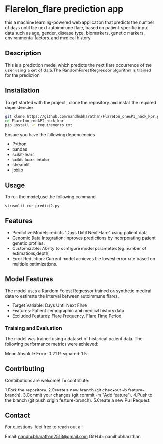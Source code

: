 # FlareIon_flare prediction app
this a machine learning-powered web application that predicts the number of days until the next autoimmune flare, based on patient-specific input data such as age, gender, disease type, biomarkers, genetic markers, environmental factors, and medical history.

## Description
This is a prediction model which predicts the next flare occurrence of the user using a set of data.The RandomForestRegressor algorithm is trained for the prediction 

## Installation
To get started with the project , clone the repository and install the required dependencies.
```bash
git clone https://github.com/nandhubharathan/FlareIon_oneAPI_hack_kpr.git
cd FlareIon_oneAPI_hack_kpr
pip install -r requirements.txt
```
Ensure you have the following dependencies
- Python
- pandas
- scikit-learn
- scikit-learn-intelex
- streamlit
- joblib

## Usage 
To run the model,use the following command
```bash
streamlit run predict2.py
```
## Features
- Predictive Model:predicts "Days Until Next Flare" using patient data.
- Genomic Data Integration: inproves predictions by incorporating patient genetic profiles.
- Customizable: Ability to configure model parameters(eg.number of estimations,depth).
- Error Reduction: Current model achieves the lowest error rate based on multiple optimizations.

## Model Features
The model uses a Random Forest Regressor trained on synthetic medical data to estimate the interval between autoimmune flares.

- Target Variable: Days Until Next Flare
- Features: Patient demographic and medical history data
- Excluded Features: Flare Frequency, Flare Time Period

### Training and Evaluation
The model was trained using a dataset of historical patient data. The following performance metrics were achieved:

Mean Absolute Error: 0.21
R-squared: 1.5

## Contributing
Contributions are welcome! To contribute:

1.Fork the repository.
2.Create a new branch (git checkout -b feature-branch).
3.Commit your changes (git commit -m "Add feature").
4.Push to the branch (git push origin feature-branch).
5.Create a new Pull Request.

## Contact
For questions, feel free to reach out at:

Email: nandhubharathan2513@gmail.com
GitHub: nandhubharathan



